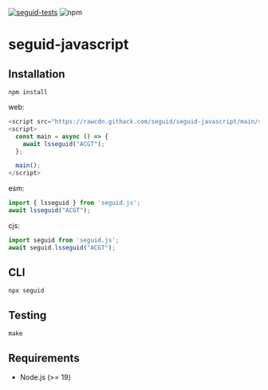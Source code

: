 [![seguid-tests](https://github.com/seguid/seguid-javascript/actions/workflows/seguid-tests.yml/badge.svg)](https://github.com/seguid/seguid-javascript/actions/workflows/seguid-tests.yml)
![npm](https://img.shields.io/npm/v/seguid)

# seguid-javascript

## Installation

```
npm install
```

web:

```js
<script src="https://rawcdn.githack.com/seguid/seguid-javascript/main/seguid.js"></script>
<script>
  const main = async () => {
    await lsseguid("ACGT");
  };

  main();
</script>
```

esm:

```js
import { lsseguid } from 'seguid.js';
await lsseguid("ACGT");
```

cjs:

```js
import seguid from 'seguid.js';
await seguid.lsseguid("ACGT");
```

## CLI

```
npx seguid
```

## Testing

```
make
```


## Requirements

 * Node.js (>= 19)
